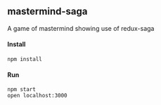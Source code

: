 ## mastermind-saga

A game of mastermind showing use of redux-saga

#### Install

```
npm install
```

#### Run

```
npm start
open localhost:3000
```